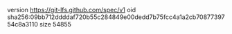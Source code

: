 version https://git-lfs.github.com/spec/v1
oid sha256:09bb712ddddaf720b55c284849e00dedd7b75fcc4a1a2cb7087739754c8a3110
size 54855
